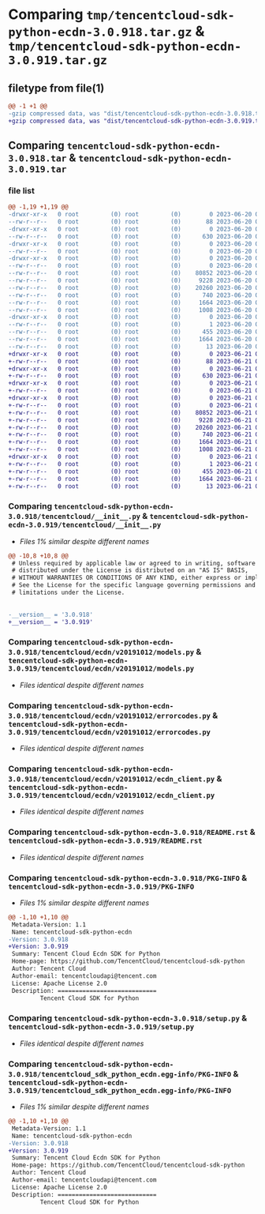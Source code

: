 # Comparing `tmp/tencentcloud-sdk-python-ecdn-3.0.918.tar.gz` & `tmp/tencentcloud-sdk-python-ecdn-3.0.919.tar.gz`

## filetype from file(1)

```diff
@@ -1 +1 @@
-gzip compressed data, was "dist/tencentcloud-sdk-python-ecdn-3.0.918.tar", last modified: Tue Jun 20 02:39:55 2023, max compression
+gzip compressed data, was "dist/tencentcloud-sdk-python-ecdn-3.0.919.tar", last modified: Wed Jun 21 00:26:22 2023, max compression
```

## Comparing `tencentcloud-sdk-python-ecdn-3.0.918.tar` & `tencentcloud-sdk-python-ecdn-3.0.919.tar`

### file list

```diff
@@ -1,19 +1,19 @@
-drwxr-xr-x   0 root         (0) root         (0)        0 2023-06-20 02:39:55.000000 tencentcloud-sdk-python-ecdn-3.0.918/
--rw-r--r--   0 root         (0) root         (0)       88 2023-06-20 02:39:55.000000 tencentcloud-sdk-python-ecdn-3.0.918/setup.cfg
-drwxr-xr-x   0 root         (0) root         (0)        0 2023-06-20 02:39:55.000000 tencentcloud-sdk-python-ecdn-3.0.918/tencentcloud/
--rw-r--r--   0 root         (0) root         (0)      630 2023-06-20 02:39:55.000000 tencentcloud-sdk-python-ecdn-3.0.918/tencentcloud/__init__.py
-drwxr-xr-x   0 root         (0) root         (0)        0 2023-06-20 02:39:55.000000 tencentcloud-sdk-python-ecdn-3.0.918/tencentcloud/ecdn/
--rw-r--r--   0 root         (0) root         (0)        0 2023-06-20 02:39:55.000000 tencentcloud-sdk-python-ecdn-3.0.918/tencentcloud/ecdn/__init__.py
-drwxr-xr-x   0 root         (0) root         (0)        0 2023-06-20 02:39:55.000000 tencentcloud-sdk-python-ecdn-3.0.918/tencentcloud/ecdn/v20191012/
--rw-r--r--   0 root         (0) root         (0)        0 2023-06-20 02:39:55.000000 tencentcloud-sdk-python-ecdn-3.0.918/tencentcloud/ecdn/v20191012/__init__.py
--rw-r--r--   0 root         (0) root         (0)    80852 2023-06-20 02:39:55.000000 tencentcloud-sdk-python-ecdn-3.0.918/tencentcloud/ecdn/v20191012/models.py
--rw-r--r--   0 root         (0) root         (0)     9228 2023-06-20 02:39:55.000000 tencentcloud-sdk-python-ecdn-3.0.918/tencentcloud/ecdn/v20191012/errorcodes.py
--rw-r--r--   0 root         (0) root         (0)    20260 2023-06-20 02:39:55.000000 tencentcloud-sdk-python-ecdn-3.0.918/tencentcloud/ecdn/v20191012/ecdn_client.py
--rw-r--r--   0 root         (0) root         (0)      740 2023-06-20 02:39:55.000000 tencentcloud-sdk-python-ecdn-3.0.918/README.rst
--rw-r--r--   0 root         (0) root         (0)     1664 2023-06-20 02:39:55.000000 tencentcloud-sdk-python-ecdn-3.0.918/PKG-INFO
--rw-r--r--   0 root         (0) root         (0)     1008 2023-06-20 02:39:55.000000 tencentcloud-sdk-python-ecdn-3.0.918/setup.py
-drwxr-xr-x   0 root         (0) root         (0)        0 2023-06-20 02:39:55.000000 tencentcloud-sdk-python-ecdn-3.0.918/tencentcloud_sdk_python_ecdn.egg-info/
--rw-r--r--   0 root         (0) root         (0)        1 2023-06-20 02:39:55.000000 tencentcloud-sdk-python-ecdn-3.0.918/tencentcloud_sdk_python_ecdn.egg-info/dependency_links.txt
--rw-r--r--   0 root         (0) root         (0)      455 2023-06-20 02:39:55.000000 tencentcloud-sdk-python-ecdn-3.0.918/tencentcloud_sdk_python_ecdn.egg-info/SOURCES.txt
--rw-r--r--   0 root         (0) root         (0)     1664 2023-06-20 02:39:55.000000 tencentcloud-sdk-python-ecdn-3.0.918/tencentcloud_sdk_python_ecdn.egg-info/PKG-INFO
--rw-r--r--   0 root         (0) root         (0)       13 2023-06-20 02:39:55.000000 tencentcloud-sdk-python-ecdn-3.0.918/tencentcloud_sdk_python_ecdn.egg-info/top_level.txt
+drwxr-xr-x   0 root         (0) root         (0)        0 2023-06-21 00:26:22.000000 tencentcloud-sdk-python-ecdn-3.0.919/
+-rw-r--r--   0 root         (0) root         (0)       88 2023-06-21 00:26:22.000000 tencentcloud-sdk-python-ecdn-3.0.919/setup.cfg
+drwxr-xr-x   0 root         (0) root         (0)        0 2023-06-21 00:26:22.000000 tencentcloud-sdk-python-ecdn-3.0.919/tencentcloud/
+-rw-r--r--   0 root         (0) root         (0)      630 2023-06-21 00:26:22.000000 tencentcloud-sdk-python-ecdn-3.0.919/tencentcloud/__init__.py
+drwxr-xr-x   0 root         (0) root         (0)        0 2023-06-21 00:26:22.000000 tencentcloud-sdk-python-ecdn-3.0.919/tencentcloud/ecdn/
+-rw-r--r--   0 root         (0) root         (0)        0 2023-06-21 00:26:22.000000 tencentcloud-sdk-python-ecdn-3.0.919/tencentcloud/ecdn/__init__.py
+drwxr-xr-x   0 root         (0) root         (0)        0 2023-06-21 00:26:22.000000 tencentcloud-sdk-python-ecdn-3.0.919/tencentcloud/ecdn/v20191012/
+-rw-r--r--   0 root         (0) root         (0)        0 2023-06-21 00:26:22.000000 tencentcloud-sdk-python-ecdn-3.0.919/tencentcloud/ecdn/v20191012/__init__.py
+-rw-r--r--   0 root         (0) root         (0)    80852 2023-06-21 00:26:22.000000 tencentcloud-sdk-python-ecdn-3.0.919/tencentcloud/ecdn/v20191012/models.py
+-rw-r--r--   0 root         (0) root         (0)     9228 2023-06-21 00:26:22.000000 tencentcloud-sdk-python-ecdn-3.0.919/tencentcloud/ecdn/v20191012/errorcodes.py
+-rw-r--r--   0 root         (0) root         (0)    20260 2023-06-21 00:26:22.000000 tencentcloud-sdk-python-ecdn-3.0.919/tencentcloud/ecdn/v20191012/ecdn_client.py
+-rw-r--r--   0 root         (0) root         (0)      740 2023-06-21 00:26:22.000000 tencentcloud-sdk-python-ecdn-3.0.919/README.rst
+-rw-r--r--   0 root         (0) root         (0)     1664 2023-06-21 00:26:22.000000 tencentcloud-sdk-python-ecdn-3.0.919/PKG-INFO
+-rw-r--r--   0 root         (0) root         (0)     1008 2023-06-21 00:26:22.000000 tencentcloud-sdk-python-ecdn-3.0.919/setup.py
+drwxr-xr-x   0 root         (0) root         (0)        0 2023-06-21 00:26:22.000000 tencentcloud-sdk-python-ecdn-3.0.919/tencentcloud_sdk_python_ecdn.egg-info/
+-rw-r--r--   0 root         (0) root         (0)        1 2023-06-21 00:26:22.000000 tencentcloud-sdk-python-ecdn-3.0.919/tencentcloud_sdk_python_ecdn.egg-info/dependency_links.txt
+-rw-r--r--   0 root         (0) root         (0)      455 2023-06-21 00:26:22.000000 tencentcloud-sdk-python-ecdn-3.0.919/tencentcloud_sdk_python_ecdn.egg-info/SOURCES.txt
+-rw-r--r--   0 root         (0) root         (0)     1664 2023-06-21 00:26:22.000000 tencentcloud-sdk-python-ecdn-3.0.919/tencentcloud_sdk_python_ecdn.egg-info/PKG-INFO
+-rw-r--r--   0 root         (0) root         (0)       13 2023-06-21 00:26:22.000000 tencentcloud-sdk-python-ecdn-3.0.919/tencentcloud_sdk_python_ecdn.egg-info/top_level.txt
```

### Comparing `tencentcloud-sdk-python-ecdn-3.0.918/tencentcloud/__init__.py` & `tencentcloud-sdk-python-ecdn-3.0.919/tencentcloud/__init__.py`

 * *Files 1% similar despite different names*

```diff
@@ -10,8 +10,8 @@
 # Unless required by applicable law or agreed to in writing, software
 # distributed under the License is distributed on an "AS IS" BASIS,
 # WITHOUT WARRANTIES OR CONDITIONS OF ANY KIND, either express or implied.
 # See the License for the specific language governing permissions and
 # limitations under the License.
 
 
-__version__ = '3.0.918'
+__version__ = '3.0.919'
```

### Comparing `tencentcloud-sdk-python-ecdn-3.0.918/tencentcloud/ecdn/v20191012/models.py` & `tencentcloud-sdk-python-ecdn-3.0.919/tencentcloud/ecdn/v20191012/models.py`

 * *Files identical despite different names*

### Comparing `tencentcloud-sdk-python-ecdn-3.0.918/tencentcloud/ecdn/v20191012/errorcodes.py` & `tencentcloud-sdk-python-ecdn-3.0.919/tencentcloud/ecdn/v20191012/errorcodes.py`

 * *Files identical despite different names*

### Comparing `tencentcloud-sdk-python-ecdn-3.0.918/tencentcloud/ecdn/v20191012/ecdn_client.py` & `tencentcloud-sdk-python-ecdn-3.0.919/tencentcloud/ecdn/v20191012/ecdn_client.py`

 * *Files identical despite different names*

### Comparing `tencentcloud-sdk-python-ecdn-3.0.918/README.rst` & `tencentcloud-sdk-python-ecdn-3.0.919/README.rst`

 * *Files identical despite different names*

### Comparing `tencentcloud-sdk-python-ecdn-3.0.918/PKG-INFO` & `tencentcloud-sdk-python-ecdn-3.0.919/PKG-INFO`

 * *Files 1% similar despite different names*

```diff
@@ -1,10 +1,10 @@
 Metadata-Version: 1.1
 Name: tencentcloud-sdk-python-ecdn
-Version: 3.0.918
+Version: 3.0.919
 Summary: Tencent Cloud Ecdn SDK for Python
 Home-page: https://github.com/TencentCloud/tencentcloud-sdk-python
 Author: Tencent Cloud
 Author-email: tencentcloudapi@tencent.com
 License: Apache License 2.0
 Description: ============================
         Tencent Cloud SDK for Python
```

### Comparing `tencentcloud-sdk-python-ecdn-3.0.918/setup.py` & `tencentcloud-sdk-python-ecdn-3.0.919/setup.py`

 * *Files identical despite different names*

### Comparing `tencentcloud-sdk-python-ecdn-3.0.918/tencentcloud_sdk_python_ecdn.egg-info/PKG-INFO` & `tencentcloud-sdk-python-ecdn-3.0.919/tencentcloud_sdk_python_ecdn.egg-info/PKG-INFO`

 * *Files 1% similar despite different names*

```diff
@@ -1,10 +1,10 @@
 Metadata-Version: 1.1
 Name: tencentcloud-sdk-python-ecdn
-Version: 3.0.918
+Version: 3.0.919
 Summary: Tencent Cloud Ecdn SDK for Python
 Home-page: https://github.com/TencentCloud/tencentcloud-sdk-python
 Author: Tencent Cloud
 Author-email: tencentcloudapi@tencent.com
 License: Apache License 2.0
 Description: ============================
         Tencent Cloud SDK for Python
```

